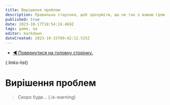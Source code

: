 ```yaml
---
title: Вирішення проблем
description: Правильна сторінка, щоб зрозуміти, що не так з вашою грою.
published: true
date: 2023-10-17T18:54:24.469Z
tags: game, ua
editor: markdown
dateCreated: 2023-10-15T09:42:12.515Z
---
```


- [:arrow_backward: Повернутися на головну сторінку.](/uk/home)

{.links-list}

# Вирішення проблем 


> Скоро буде...
{.is-warning}
